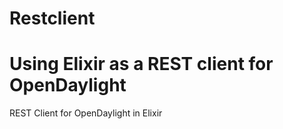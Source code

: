 # Restclient

Using Elixir as a REST client for OpenDaylight
=======

REST Client for OpenDaylight in Elixir
